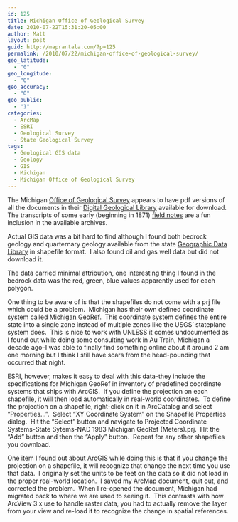 ```yaml
---
id: 125
title: Michigan Office of Geological Survey
date: 2010-07-22T15:31:20-05:00
author: Matt
layout: post
guid: http://maprantala.com/?p=125
permalink: /2010/07/22/michigan-office-of-geological-survey/
geo_latitude:
  - "0"
geo_longitude:
  - "0"
geo_accuracy:
  - "0"
geo_public:
  - "1"
categories:
  - ArcMap
  - ESRI
  - Geological Survey
  - State Geological Survey
tags:
  - Geological GIS data
  - Geology
  - GIS
  - Michigan
  - Michigan Office of Geological Survey
---
```

The Michigan [Office of Geological Survey](http://www.michigan.gov/deq/0,1607,7-135-3306_57064-87386--,00.html) appears to have pdf versions of all the documents in their [Digital Geological Library](http://www.michigan.gov/documents/deq/GIMDL-Catalog-2010-01-20_307979_7.pdf) available for download.  The transcripts of some early (beginning in 1871) [field notes](http://www.michigan.gov/documents/deq/OFR_19_Rominger_1871-1874_Aopt_306084_7.pdf) are a fun inclusion in the available archives.

Actual GIS data was a bit hard to find although I found both bedrock geology and quarternary geology available from the state [Geographic Data Library](http://www.mcgi.state.mi.us/mgdl/?action=thm) in shapefile format.  I also found oil and gas well data but did not download it.

The data carried minimal attribution, one interesting thing I found in the bedrock data was the red, green, blue values apparently used for each polygon.

One thing to be aware of is that the shapefiles do not come with a prj file which could be a problem.  Michigan has their own defined coordinate system called [Michigan GeoRef](http://www.michigan.gov/documents/DNR_Map_Proj_and_MI_Georef_Info_20889_7.pdf).  This coordinate system defines the entire state into a single zone instead of multiple zones like the USGS&#8217; stateplane system does.  This is nice to work with UNLESS it comes undocumented as I found out while doing some consulting work in Au Train, Michigan a decade ago&#8211;I was able to finally find something online about it around 2 am one morning but I think I still have scars from the head-pounding that occurred that night.

ESRI, however, makes it easy to deal with this data&#8211;they include the specifications for Michigan GeoRef in inventory of predefined coordinate systems that ships with ArcGIS.  If you define the projection on each shapefile, it will then load automatically in real-world coordinates.  To define the projection on a shapefile, right-click on it in ArcCatalog and select &#8220;Properties&#8230;&#8221;.  Select &#8220;XY Coordinate System&#8221; on the Shapefile Properties dialog.  Hit the &#8220;Select&#8221; button and navigate to Projected Coordinate Systems-State Sytems-NAD 1983 Michigan GeoRef (Meters).prj.  Hit the &#8220;Add&#8221; button and then the &#8220;Apply&#8221; button.  Repeat for any other shapefiles you download.

One item I found out about ArcGIS while doing this is that if you change the projection on a shapefile, it will recognize that change the next time you use that data.  I originally set the units to be feet on the data so it did not load in the proper real-world location.  I saved my ArcMap document, quit out, and corrected the problem.  When I re-opened the document, Michigan had migrated back to where we are used to seeing it.  This contrasts with how ArcView 3.x use to handle raster data, you had to actually remove the layer from your view and re-load it to recognize the change in spatial references.

<div id="geo-post-125" class="geo geo-post" style="display: none">
  <span class="latitude"></span><span class="longitude"></span>
</div>